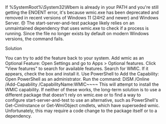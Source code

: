 If %SystemRoot%\System32\Wbem is already in your PATH and you're still getting the ENOENT error, it's because wmic.exe has been deprecated and removed in recent versions of Windows 11 (24H2 and newer) and Windows Server. 😞
The start-server-and-test package likely relies on an unmaintained dependency that uses wmic.exe to check if a process is running. Since the file no longer exists by default on modern Windows versions, the command fails.
 
Solution
 
You can try to add the feature back to your system.
Add wmic as an Optional Feature:
Open Settings and go to Apps > Optional features.
Click "View features" to search for available features.
Search for WMIC. If it appears, check the box and install it.
Use PowerShell to Add the Capability:
Open PowerShell as an administrator.
Run the command: DISM /Online /Add-Capability /CapabilityName:WMIC~~~~
This will attempt to install the WMIC capability.
If neither of these works, the long-term solution is to use a different package that doesn't rely on wmic.exe or to find a way to configure start-server-and-test to use an alternative, such as PowerShell's Get-CimInstance or Get-WmiObject cmdlets, which have superseded wmic. Unfortunately, this may require a code change to the package itself or to a dependency.